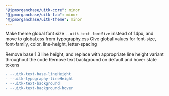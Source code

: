 ```yaml
---
"@jpmorganchase/uitk-core": minor
"@jpmorganchase/uitk-lab": minor
"@jpmorganchase/uitk-theme": minor
---
```


Make theme global font size `--uitk-text-fontSize` instead of 14px, and move to global.css from typography.css
Give global values for font-size, font-family, color, line-height, letter-spacing

Remove base 1.3 line height, and replace with appropriate line height variant throughout the code
Remove text background on default and hover state tokens

```diff
- --uitk-text-base-lineHeight
- --uitk-typography-lineHeight
- --uitk-text-background
- --uitk-text-background-hover
```
